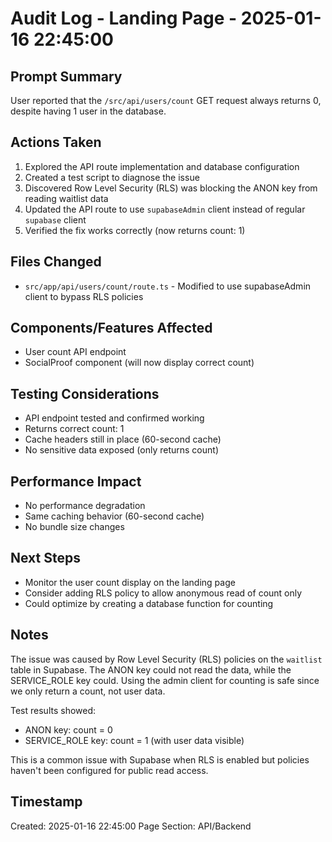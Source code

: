 # Audit Log - Landing Page - 2025-01-16 22:45:00

## Prompt Summary
User reported that the `/src/api/users/count` GET request always returns 0, despite having 1 user in the database.

## Actions Taken
1. Explored the API route implementation and database configuration
2. Created a test script to diagnose the issue
3. Discovered Row Level Security (RLS) was blocking the ANON key from reading waitlist data
4. Updated the API route to use `supabaseAdmin` client instead of regular `supabase` client
5. Verified the fix works correctly (now returns count: 1)

## Files Changed
- `src/app/api/users/count/route.ts` - Modified to use supabaseAdmin client to bypass RLS policies

## Components/Features Affected
- User count API endpoint
- SocialProof component (will now display correct count)

## Testing Considerations
- API endpoint tested and confirmed working
- Returns correct count: 1
- Cache headers still in place (60-second cache)
- No sensitive data exposed (only returns count)

## Performance Impact
- No performance degradation
- Same caching behavior (60-second cache)
- No bundle size changes

## Next Steps
- Monitor the user count display on the landing page
- Consider adding RLS policy to allow anonymous read of count only
- Could optimize by creating a database function for counting

## Notes
The issue was caused by Row Level Security (RLS) policies on the `waitlist` table in Supabase. The ANON key could not read the data, while the SERVICE_ROLE key could. Using the admin client for counting is safe since we only return a count, not user data.

Test results showed:
- ANON key: count = 0
- SERVICE_ROLE key: count = 1 (with user data visible)

This is a common issue with Supabase when RLS is enabled but policies haven't been configured for public read access.

## Timestamp
Created: 2025-01-16 22:45:00
Page Section: API/Backend